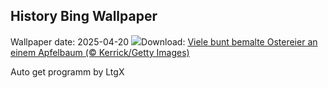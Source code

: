 ## History Bing Wallpaper
Wallpaper date: 2025-04-20
![](https://www.bing.com/th?id=OHR.EastereggsTree_DE-DE3677882321_UHD.jpg&w=1000)Download: [Viele bunt bemalte Ostereier an einem Apfelbaum (© Kerrick/Getty Images)](https://www.bing.com/th?id=OHR.EastereggsTree_DE-DE3677882321_UHD.jpg)

Auto get programm by LtgX
